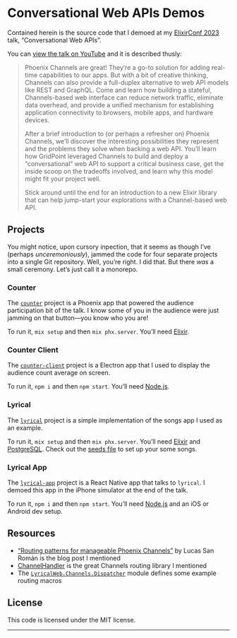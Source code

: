 # Conversational Web APIs Demos

Contained herein is the source code that I demoed at my [ElixirConf 2023] talk, “Conversational Web APIs”.

You can [view the talk on YouTube][video] and it is described thusly:

> Phoenix Channels are great! They’re a go-to solution for adding real-time capabilities to our apps. But with a bit of creative thinking, Channels can also provide a full-duplex alternative to web API models like REST and GraphQL. Come and learn how building a stateful, Channels-based web interface can reduce network traffic, eliminate data overhead, and provide a unified mechanism for establishing application connectivity to browsers, mobile apps, and hardware devices.
>
>After a brief introduction to (or perhaps a refresher on) Phoenix Channels, we’ll discover the interesting possibilities they represent and the problems they solve when backing a web API. You’ll learn how GridPoint leveraged Channels to build and deploy a “conversational” web API to support a critical business case, get the inside scoop on the tradeoffs involved, and learn why this model might fit your project well.
>
> Stick around until the end for an introduction to a new Elixir library that can help jump-start your explorations with a Channel-based web API.

## Projects

You might notice, upon cursory inpection, that it seems as though I’ve (perhaps _unceremoniously_), jammed the code for four separate projects into a single Git repository. Well, you’re right. I did that. But there _was_ a small ceremony. Let’s just call it a monorepo.

### Counter

The [`counter`](counter) project is a Phoenix app that powered the audience participation bit of the talk. I know some of you in the audience were just jamming on that button—you know who you are!

To run it, `mix setup` and then `mix phx.server`. You’ll need [Elixir].

### Counter Client

The [`counter-client`](counter-client) project is a Electron app that I used to display the audience count average on screen.

To run it, `npm i` and then `npm start`. You’ll need [Node.js].

### Lyrical

The [`lyrical`](lyrical) project is a simple implementation of the songs app I used as an example.

To run it, `mix setup` and then `mix phx.server`. You’ll need [Elixir] and [PostgreSQL]. Check out the [seeds file] to set up your some songs.


### Lyrical App

The [`lyrical-app`](lyrical-app) project is a React Native app that talks to `lyrical`. I demoed this app in the iPhone simulator at the end of the talk.

To run it, `npm i` and then `npm start`. You’ll need [Node.js] and an iOS or Android dev setup.

## Resources

- [“Routing patterns for manageable Phoenix Channels”][post] by Lucas San Román is the blog post I mentioned
- [ChannelHandler] is the great Channels routing library I mentioned
- The [`LyricalWeb.Channels.Dispatcher`][dispatcher] module defines some example routing macros

## License

This code is licensed under the MIT license.

---

[elixirconf 2023]: https://2023.elixirconf.com/
[video]: https://www.youtube.com/watch?v=ZBG9VXTycpI
[elixir]: https://elixir-lang.org/
[node.js]: https://nodejs.org/en
[postgresql]: https://www.postgresql.org/
[seeds file]: lyrical/priv/repo/seeds.exs
[post]: https://felt.com/blog/pheonix-channel-routing-patterns
[channelhandler]: https://github.com/doorgan/channel_handler
[dispatcher]: lyrical/lib/lyrical_web/channels/dispatcher.ex
